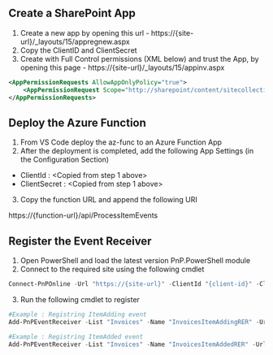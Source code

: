 ## Create a SharePoint App
1. Create a new app by opening this url - https://{site-url}/_layouts/15/appregnew.aspx
2. Copy the ClientID and ClientSecret 
3. Create with Full Control permissions (XML below) and trust the App, by opening this page - https://{site-url}/_layouts/15/appinv.aspx
```XML
<AppPermissionRequests AllowAppOnlyPolicy="true">
    <AppPermissionRequest Scope="http://sharepoint/content/sitecollection" Right="FullControl" />
</AppPermissionRequests>
```

## Deploy the Azure Function
1. From VS Code deploy the az-func to an Azure Function App
2. After the deployment is completed, add the following App Settings (in the Configuration Section)
- ClientId : <Copied from step 1 above>
- ClientSecret : <Copied from step 1 above>
3. Copy the function URL and append the following URI

https://{function-url}/api/ProcessItemEvents

## Register the Event Receiver
1. Open PowerShell and load the latest version PnP.PowerShell module
2. Connect to the required site using the following cmdlet
```Powershell
Connect-PnPOnline -Url "https://{site-url}" -ClientId "{client-id}" -ClientSecret "{client-secret}"
```
3. Run the following cmdlet to register
```Powershell
#Example : Registring ItemAdding event
Add-PnPEventReceiver -List "Invoices" -Name "InvoicesItemAddingRER" -Url "https://{function-url}/api/ProcessItemEvents" -EventReceiverType ItemAdding -SequenceNumber 1000 -Synchronization Synchronous

#Example : Registring ItemAdded event
Add-PnPEventReceiver -List "Invoices" -Name "InvoicesItemAddedRER" -Url "https://{function-url}/api/ProcessItemEvents" -EventReceiverType ItemAdded -SequenceNumber 1000 -Synchronization Asynchronous
```